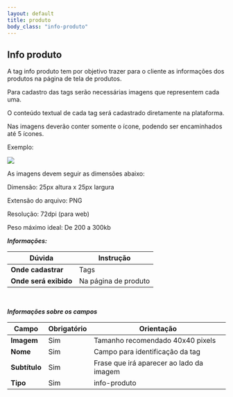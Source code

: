 ```yaml
---
layout: default
title: produto
body_class: "info-produto"
---
```



## Info produto


A tag info produto tem por objetivo trazer para o cliente as informações dos produtos na página de tela de produtos.

Para cadastro das tags serão necessárias imagens que representem cada uma.

O conteúdo textual de cada tag será cadastrado diretamente na plataforma.

Nas imagens deverão conter somente o ícone, podendo ser encaminhados até 5 ícones.

Exemplo: 

<div class="print-painel-pequeno">
    <img src="{{ site.baseurl }}/arquivos/prints/tag-info.png">
</div>

As imagens devem seguir as dimensões abaixo:

Dimensão: 25px altura x  25px largura

Extensão do arquivo: PNG

Resolução: 72dpi (para web)

Peso máximo ideal: De 200 a 300kb

***Informações:***

| Dúvida                          | Instrução                                                               |
| ------------------------------- | ----------------------------------------------------------------------- |
| **Onde cadastrar**              | Tags                                                                    |
| **Onde será exibido**           | Na página de produto                    |


&nbsp;

***Informações sobre os campos***



| Campo         | Obrigatório         | Orientação                                |
| ------------- | ------------------- | ----------------------------------------- |
| **Imagem**    | Sim | Tamanho recomendado 40x40 pixels            |
| **Nome**      | Sim      | Campo para identificação da tag                      |
| **Subtítulo**    | Sim | Frase que irá aparecer ao lado da imagem             |
| **Tipo** | Sim | info-produto   |



&nbsp;
